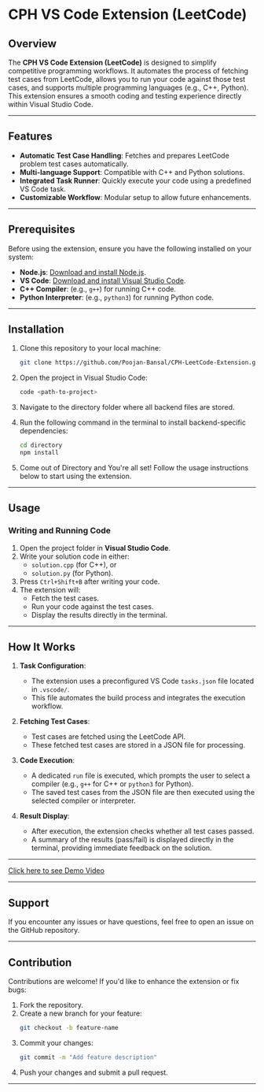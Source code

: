 # CPH VS Code Extension (LeetCode)

## Overview
The **CPH VS Code Extension (LeetCode)** is designed to simplify competitive programming workflows. It automates the process of fetching test cases from LeetCode, allows you to run your code against those test cases, and supports multiple programming languages (e.g., C++, Python). This extension ensures a smooth coding and testing experience directly within Visual Studio Code.

---

## Features
- **Automatic Test Case Handling**: Fetches and prepares LeetCode problem test cases automatically.
- **Multi-language Support**: Compatible with C++ and Python solutions.
- **Integrated Task Runner**: Quickly execute your code using a predefined VS Code task.
- **Customizable Workflow**: Modular setup to allow future enhancements.

---

## Prerequisites
Before using the extension, ensure you have the following installed on your system:

- **Node.js**: [Download and install Node.js](https://nodejs.org/).
- **VS Code**: [Download and install Visual Studio Code](https://code.visualstudio.com/).
- **C++ Compiler**: (e.g., `g++`) for running C++ code.
- **Python Interpreter**: (e.g., `python3`) for running Python code.

---

## Installation

1. Clone this repository to your local machine:
   ```bash
   git clone https://github.com/Poojan-Bansal/CPH-LeetCode-Extension.git
   ```

2. Open the project in Visual Studio Code:
   ```bash
   code <path-to-project>
   ```

3. Navigate to the directory folder where all backend files are stored.

4. Run the following command in the terminal to install backend-specific dependencies:
    ```bash
    cd directory
    npm install
    ```


5. Come out of Directory and You're all set! Follow the usage instructions below to start using the extension.

---

## Usage

### Writing and Running Code

1. Open the project folder in **Visual Studio Code**.
2. Write your solution code in either:
   - `solution.cpp` (for C++), or
   - `solution.py` (for Python).
3. Press `Ctrl+Shift+B` after writing your code.
4. The extension will:
   - Fetch the test cases.
   - Run your code against the test cases.
   - Display the results directly in the terminal.

---

## How It Works

1. **Task Configuration**:
   - The extension uses a preconfigured VS Code `tasks.json` file located in `.vscode/`.
   - This file automates the build process and integrates the execution workflow.

2. **Fetching Test Cases**:
   - Test cases are fetched using the LeetCode API.
   - These fetched test cases are stored in a JSON file for processing.

3. **Code Execution**:
   - A dedicated `run` file is executed, which prompts the user to select a compiler (e.g., `g++` for C++ or `python3` for Python).
   - The saved test cases from the JSON file are then executed using the selected compiler or interpreter.

4. **Result Display**:
   - After execution, the extension checks whether all test cases passed.
   - A summary of the results (pass/fail) is displayed directly in the terminal, providing immediate feedback on the solution.

---

 [Click here to see Demo Video]([https://drive.google.com/file/d/1K56LtQtYjDQbFUyziTrulWqFvU-MKLPo/view?usp=sharing](https://drive.google.com/file/d/15ciVmkqVuwXdt0ghC3i4sQIbR-E-LyJn/view?usp=sharing))


---

## Support
If you encounter any issues or have questions, feel free to open an issue on the GitHub repository.

---

## Contribution
Contributions are welcome! If you'd like to enhance the extension or fix bugs:

1. Fork the repository.
2. Create a new branch for your feature:
   ```bash
   git checkout -b feature-name
   ```
3. Commit your changes:
   ```bash
   git commit -m "Add feature description"
   ```
4. Push your changes and submit a pull request.

---


